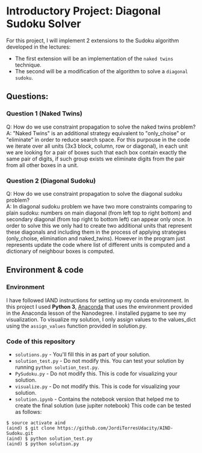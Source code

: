 # Introductory Project: Diagonal Sudoku Solver
For this project, I will implement 2 extensions to the Sudoku algorithm developed in the lectures:
* The first extension will be an implementation of the `naked twins` technique. 
* The second will be a modification of the algorithm to solve a `diagonal sudoku`.

## Questions:
### Question 1 (Naked Twins)
Q: How do we use constraint propagation to solve the naked twins problem?  
A: "Naked Twins" is an additional strategy equivalent to "only_choise" or "eliminate" in order to reduce search space. For this purpouse in the code we iterate over all units (3x3 block, column, row or diagonal), in each unit we are looking for a pair of boxes such that each box contain exactly the same pair of digits, if such group exists we eliminate digits from the pair from all other boxes in a unit.

### Question 2 (Diagonal Sudoku)
Q: How do we use constraint propagation to solve the diagonal sudoku problem?  
A: In diagonal sudoku problem we have two more constraints comparing to plain sudoku: numbers on main diagonal (from left top to right bottom) and secondary diagonal (from top right to bottom left) can appear only once. In order to solve this we only had to create two additional units that represent these diagonals and including them in the process of applying strategies (only_choise, elimination and naked_twins). However in the program just represents update the code where list of different units is computed and a dictionary of neighbour boxes is computed.



## Environment & code

### Environment
I have followed IAND instructions for setting up my conda environment. In this project I used **Python 3**, [Anaconda](https://www.continuum.io/downloads) that uses the environment provided in the Anaconda lesson of the Nanodegree. I installed pygame to see my visualization.  To visualize my solution, I only assign values to the values_dict using the ```assign_values``` function provided in solution.py.


### Code of this repository
* `solutions.py` - You'll fill this in as part of your solution.
* `solution_test.py` - Do not modify this. You can test your solution by running `python solution_test.py`.
* `PySudoku.py` - Do not modify this. This is code for visualizing your solution.
* `visualize.py` - Do not modify this. This is code for visualizing your solution.
* `solution.ipynb` - Contains the notebook version that helped me to create the final solution (use jupiter notebook)
This code can be tested as follows:
```
$ source activate aind
(aind) $ git clone https://github.com/JordiTorresUdacity/AIND-Sudoku.git
(aind) $ python solution_test.py
(aind) $ python solution.py

```
